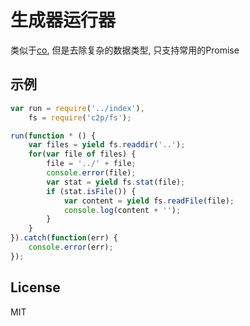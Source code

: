 生成器运行器
============

类似于[co](https://github.com/tj/co), 但是去除复杂的数据类型, 只支持常用的Promise

## 示例
```javascript
var run = require('../index'),
    fs = require('c2p/fs');

run(function * () {
    var files = yield fs.readdir('..');
    for(var file of files) {
        file = '../' + file;
        console.error(file);
        var stat = yield fs.stat(file);
        if (stat.isFile()) {
            var content = yield fs.readFile(file);
            console.log(content + '');
        }
    }
}).catch(function(err) {
    console.error(err);
});
```

## License

  MIT